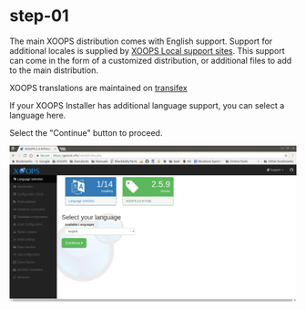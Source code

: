 # step-01

The main XOOPS distribution comes with English support. Support for additional locales is supplied by [XOOPS Local support sites](http://www.xoops.org/modules/xoopspartners/). This support can come in the form of a customized distribution, or additional files to add to the main distribution.

XOOPS translations are maintained on [transifex](https://www.transifex.com/xoops/public/)

If your XOOPS Installer has additional language support, you can select a language here.

Select the "Continue" button to proceed.

![XOOPS Installer Language](../../../.gitbook/assets/installer-01.png)

